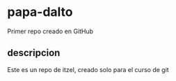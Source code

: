 # papa-dalto
Primer repo creado en GitHub

## descripcion
Este es un repo de itzel, creado solo para el curso de git
